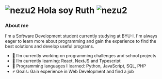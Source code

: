 # ![nezu2](https://github.com/CarGuzRuth7/CarGuzRuth7/assets/104471270/0fd215cb-ab4d-4c19-bb0e-1dcf04274f83) Hola soy Ruth ![nezu2](https://github.com/CarGuzRuth7/CarGuzRuth7/assets/104471270/0fd215cb-ab4d-4c19-bb0e-1dcf04274f83)


### About me 
I'm a Software Development student currently studying at BYU-I. I'm always eager to learn more about programming and gain the experience to find the best solutions and develop useful programs.
<br>
- 🔭 I’m currently working on programming challenges and school projects
- 🌱 I’m currently learning: React, NextJS and Typescript
- 💬 Programming languages I learned: Python, JavaScript, SQL, PHP
- ⚡ Goals: Gain experience in Web Development and find a job
